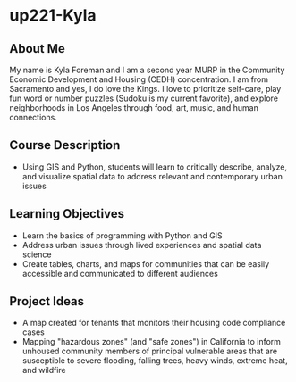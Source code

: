# up221-Kyla
## About Me  
My name is Kyla Foreman and I am a second year MURP in the Community Economic Development and Housing (CEDH) concentration. I am from Sacramento and yes, I do love the Kings. I love to prioritize self-care, play fun word or number puzzles (Sudoku is my current favorite), and explore neighborhoods in Los Angeles through food, art, music, and human connections. 
## Course Description 
* Using GIS and Python, students will learn to critically describe, analyze, and visualize spatial data to address relevant and contemporary urban issues
## Learning Objectives 
* Learn the basics of programming with Python and GIS  
* Address urban issues through lived experiences and spatial data science 
* Create tables, charts, and maps for communities that can be easily accessible and communicated to different audiences 
## Project Ideas 
* A map created for tenants that monitors their housing code compliance cases 
* Mapping "hazardous zones" (and "safe zones") in California to inform unhoused community members of principal vulnerable areas that are susceptible to severe flooding, falling trees, heavy winds, extreme heat, and wildfire 
